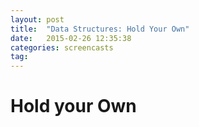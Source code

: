 ```yaml
---
layout: post
title:  "Data Structures: Hold Your Own"
date:   2015-02-26 12:35:38
categories: screencasts
tag: 
---
```


<h1>Hold your Own</h1>